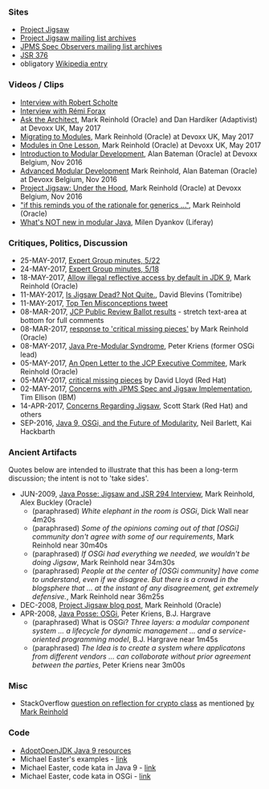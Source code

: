
### Sites

* [Project Jigsaw](http://openjdk.java.net/projects/jigsaw/)
* [Project Jigsaw mailing list archives](http://mail.openjdk.java.net/pipermail/jigsaw-dev/)
* [JPMS Spec Observers mailing list archives](http://mail.openjdk.java.net/pipermail/jpms-spec-observers/)
* [JSR 376](https://jcp.org/en/jsr/detail?id=376)
* obligatory [Wikipedia entry](https://en.wikipedia.org/wiki/Java_Platform_Module_System)

### Videos / Clips

* [Interview with Robert Scholte](https://www.youtube.com/watch?v=rbe_MM1A1Dk)
* [Interview with Rémi Forax](https://www.youtube.com/watch?v=fiFzdE_U7UA)
* [Ask the Architect](https://www.youtube.com/watch?v=ac1v5kF_FGs), Mark Reinhold (Oracle) and Dan Hardiker (Adaptivist) at Devoxx UK, May 2017
* [Migrating to Modules](https://www.youtube.com/watch?v=czhSo8rotC4), Mark Reinhold (Oracle) at Devoxx UK, May 2017
* [Modules in One Lesson](https://www.youtube.com/watch?v=rFhhLXcOBsk), Mark Reinhold (Oracle) at Devoxx UK, May 2017
* [Introduction to Modular Development](https://www.youtube.com/watch?v=eALw4P_0O4k), Alan Bateman (Oracle) at Devoxx Belgium, Nov 2016
* [Advanced Modular Development](https://www.youtube.com/watch?v=WJHjKMIrbD0) Mark Reinhold, Alan Bateman (Oracle) at Devoxx Belgium, Nov 2016
* [Project Jigsaw: Under the Hood](https://www.youtube.com/watch?v=fxB9cVNcyZo), Mark Reinhold (Oracle) at Devoxx Belgium, Nov 2016
* ["if this reminds you of the rationale for generics ..."](https://youtu.be/fxB9cVNcyZo?t=41m50s), Mark Reinhold (Oracle)
* [What's NOT new in modular Java](https://www.youtube.com/watch?v=gHk_XxRKNiw), Milen Dyankov (Liferay) 

### Critiques, Politics, Discussion

* 25-MAY-2017, [Expert Group minutes, 5/22](http://openjdk.java.net/projects/jigsaw/spec/minutes/2017-05-22)
* 24-MAY-2017, [Expert Group minutes, 5/18](http://openjdk.java.net/projects/jigsaw/spec/minutes/2017-05-18)
* 18-MAY-2017, [Allow illegal reflective access by default in JDK 9](http://mail.openjdk.java.net/pipermail/jigsaw-dev/2017-May/012673.html), Mark Reinhold (Oracle)
* 11-MAY-2017, [Is Jigsaw Dead? Not Quite.](http://www.tomitribe.com/blog/2017/05/is-jigsaw-dead-not-quite/), David Blevins (Tomitribe)
* 11-MAY-2017, [Top Ten Misconceptions tweet](https://twitter.com/trance1st/status/862598131350999040)
* 08-MAR-2017, [JCP Public Review Ballot results](https://jcp.org/en/jsr/results?id=5959) - stretch text-area at bottom for full comments
* 08-MAR-2017, [response to 'critical missing pieces'](http://mail.openjdk.java.net/pipermail/jpms-spec-observers/2017-May/000879.html) by Mark Reinhold (Oracle)
* 08-MAY-2017, [Java Pre-Modular Syndrome](http://aqute.biz/2017/05/08/JPMS.html), Peter Kriens (former OSGi lead)
* 05-MAY-2017, [An Open Letter to the JCP Executive Commitee](http://mreinhold.org/blog/to-the-jcp-ec), Mark Reinhold (Oracle)
* 05-MAY-2017, [critical missing pieces](http://mail.openjdk.java.net/pipermail/jpms-spec-observers/2017-May/000874.html) by David Lloyd (Red Hat)
* 02-MAY-2017, [Concerns with JPMS Spec and Jigsaw Implementation](http://mail.openjdk.java.net/pipermail/jpms-spec-observers/2017-May/000870.html), Tim Ellison (IBM)
* 14-APR-2017, [Concerns Regarding Jigsaw](https://developer.jboss.org/blogs/scott.stark/2017/04/14/critical-deficiencies-in-jigsawjsr-376-java-platform-module-system-ec-member-concerns), Scott Stark (Red Hat) and others
* SEP-2016, [Java 9, OSGi, and the Future of Modularity](https://www.infoq.com/articles/java9-osgi-future-modularity), Neil Barlett, Kai Hackbarth

### Ancient Artifacts

Quotes below are intended to illustrate that this has been a long-term discussion; the intent is not to 'take sides'.

* JUN-2009, [Java Posse: Jigsaw and JSR 294 Interview](http://javaposse.com/java_posse_259_jigsaw_and_jsr_294_interview), Mark Reinhold, Alex Buckley (Oracle)
    * (paraphrased) _White elephant in the room is OSGi_, Dick Wall near 4m20s 
    * (paraphrased) _Some of the opinions coming out of that [OSGi] community don't agree with some of our requirements_, Mark Reinhold near 30m40s
    * (paraphrased) _If OSGi had everything we needed, we wouldn't be doing Jigsaw_, Mark Reinhold near 34m30s
    * (paraphrased) _People at the center of [OSGi community] have come to understand, even if we disagree. But there is a crowd in the blogsphere that ... at the instant of any disagreement, get extremely defensive._, Mark Reinhold near 36m25s 
* DEC-2008, [Project Jigsaw blog post](http://mreinhold.org/blog/jigsaw), Mark Reinhold (Oracle)
* APR-2008, [Java Posse: OSGi](http://javaposse.com/java_posse_245_os_gi_interview), Peter Kriens, B.J. Hargrave
    * (paraphrased) What is OSGi? _Three layers: a modular component system ... a lifecycle for dynamic management ... and a service-oriented programming model_, B.J. Hargrave near 1m45s
    * (paraphrased) _The Idea is to create a system where applicatons from different vendors ... can collaborate without prior agreement between the parties_, Peter Kriens near 3m00s

### Misc 

* StackOverflow [question on reflection for crypto class](http://stackoverflow.com/questions/38505237) as mentioned [by Mark Reinhold](https://www.youtube.com/watch?v=fxB9cVNcyZo&feature=youtu.be&t=18m18s)
 
### Code

* [AdoptOpenJDK Java 9 resources](https://github.com/AdoptOpenJDK/jdk9-jigsaw/blob/master/Java-9-Resources.md)
* Michael Easter's examples - [link](https://github.com/codetojoy/easter_eggs_for_java_9)
* Michael Easter, code kata in Java 9 - [link](https://github.com/codetojoy/WarO_Java_9)
* Michael Easter, code kata in OSGi - [link](https://github.com/codetojoy/WarO_Java_OSGi)

